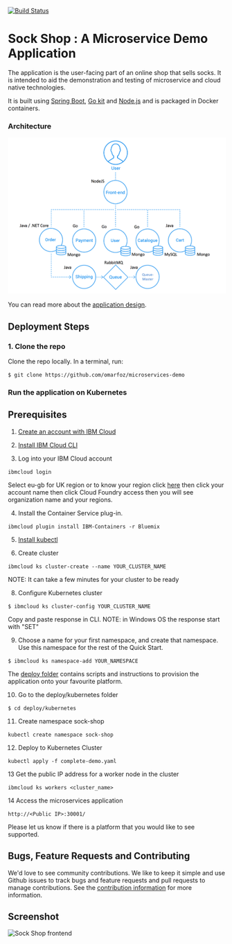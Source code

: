[![Build Status](https://travis-ci.org/microservices-demo/microservices-demo.svg?branch=master)](https://travis-ci.org/microservices-demo/microservices-demo)

# Sock Shop : A Microservice Demo Application

The application is the user-facing part of an online shop that sells socks. It is intended to aid the demonstration and testing of microservice and cloud native technologies.

It is built using [Spring Boot](http://projects.spring.io/spring-boot/), [Go kit](http://gokit.io) and [Node.js](https://nodejs.org/) and is packaged in Docker containers.

### Architecture

![Architecture diagram](https://github.com/microservices-demo/microservices-demo.github.io/blob/HEAD/assets/Architecture.png "Architecture")

You can read more about the [application design](./internal-docs/design.md).

## Deployment Steps

### 1. Clone the repo

Clone the repo locally. In a terminal, run:

```
$ git clone https://github.com/omarfoz/microservices-demo
```

### Run the application on Kubernetes


## Prerequisites

1. [Create an account with IBM Cloud](http://ibm.biz/micro-reg)

2. [Install IBM Cloud CLI](https://console.bluemix.net/docs/cli/reference/bluemix_cli/get_started.html#getting-started)

3. Log into your IBM Cloud account 
```
ibmcloud login 
```

Select eu-gb for UK region or to know your region click [here](https://console.bluemix.net/iam/#/users/) 
then click your account name then click Cloud Foundry access then you will see organization name and your regions.

4. Install the Container Service plug-in.
```
ibmcloud plugin install IBM-Containers -r Bluemix
```

5. [Install kubectl](https://kubernetes.io/docs/tasks/tools/install-kubectl/#install-kubectl)

6. Create cluster
```
ibmcloud ks cluster-create --name YOUR_CLUSTER_NAME
```
NOTE: It can take a few minutes for your cluster to be ready

8. Configure Kubernetes cluster
```
$ ibmcloud ks cluster-config YOUR_CLUSTER_NAME
```

Copy and paste response in CLI.
NOTE: in Windows OS the response start with "SET" 


9. Choose a name for your first namespace, and create that namespace. Use this namespace for the rest of the Quick Start.
```
$ ibmcloud ks namespace-add YOUR_NAMESPACE
```

The [deploy folder](./deploy/) contains scripts and instructions to provision the application onto your favourite platform. 

10. Go to the deploy/kubernetes folder
```
$ cd deploy/kubernetes
```
11. Create namespace sock-shop
```
kubectl create namespace sock-shop

```
12. Deploy to Kubernetes Cluster
```
kubectl apply -f complete-demo.yaml
```

13 Get the public IP address for a worker node in the cluster
```
ibmcloud ks workers <cluster_name>
```
14 Access the microservices application
```
http://<Public IP>:30001/
```
Please let us know if there is a platform that you would like to see supported.

## Bugs, Feature Requests and Contributing

We'd love to see community contributions. We like to keep it simple and use Github issues to track bugs and feature requests and pull requests to manage contributions. See the [contribution information](.github/CONTRIBUTING.md) for more information.

## Screenshot

![Sock Shop frontend](https://github.com/microservices-demo/microservices-demo.github.io/raw/master/assets/sockshop-frontend.png)


## 
